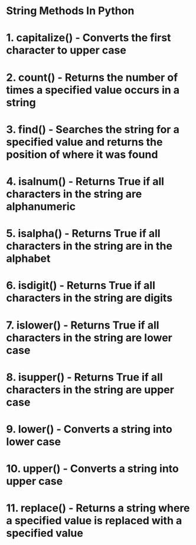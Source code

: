 # String Methods In Python

# 1. capitalize() - Converts the first character to upper case

# 2. count() - Returns the number of times a specified value occurs in a string

# 3. find() - Searches the string for a specified value and returns the position of where it was found

# 4. isalnum() - Returns True if all characters in the string are alphanumeric
# 5. isalpha() - Returns True if all characters in the string are in the alphabet

# 6. isdigit() - Returns True if all characters in the string are digits

# 7. islower() - Returns True if all characters in the string are lower case
# 8. isupper() - Returns True if all characters in the string are upper case


# 9. lower() - Converts a string into lower case
# 10. upper() - Converts a string into upper case

# 11. replace() - Returns a string where a specified value is replaced with a specified value
